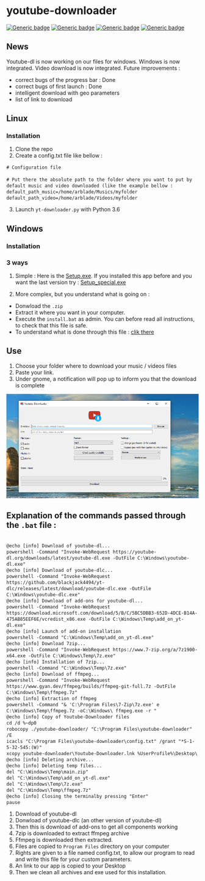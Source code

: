 # youtube-downloader

[![Generic badge](https://img.shields.io/badge/OS-Linux-blue.svg)](https://shields.io/)
[![Generic badge](https://img.shields.io/badge/OS-Windows-blue.svg)](https://shields.io/)
[![Generic badge](https://img.shields.io/badge/Deployment-done-green.svg)](https://shields.io/)
[![Generic badge](https://img.shields.io/badge/License-MIT-green.svg)](https://shields.io/)

## News
Youtube-dl is now working on our files for windows.
Windows is now integrated.
Video download is now integrated.
Future improvements : 
- correct bugs of the progress bar : Done
- correct bugs of first launch : Done
- intelligent download with geo parameters
- list of link to download
## Linux
### Installation
1. Clone the repo
2. Create a config.txt file like bellow :
```
# Configuration file

# Put there the absolute path to the folder where you want to put by default music and video downloaded (like the example bellow :
default_path_music=/home/arblade/Musics/myfolder
default_path_video=/home/arblade/Videos/myfolder
```
3. Launch `yt-downloader.py` with Python 3.6

## Windows
### Installation 

### 3 ways
1. Simple :
Here is the [Setup.exe](https://github.com/Arblade/youtube-downloader/releases/download/v3.1.2/Setup.exe). If you installed this app before and you want the last version try : [Setup_special.exe](https://github.com/Arblade/youtube-downloader/releases/download/v3.1.2/Setup.exe)

2. More complex, but you understand what is going on :

- Donwload the `.zip`
- Extract it where you want in your computer.
- Execute the `install.bat` as admin. You can before read all instructions, to check that this file is safe.
- To understand what is done through this file : [clik there](#explanation)
## Use 

1. Choose your folder where to download your music / videos files
2. Paste your link.
3. Under gnome, a notification will pop up to inform you that the download is complete



![alt text](assets/yt_downloader_capv3.0.1.PNG)

## <a id="explanation"></a>Explanation of the commands passed through the `.bat` file :

```batch

@echo [info] Download of youtube-dl...
powershell -Command "Invoke-WebRequest https://youtube-dl.org/downloads/latest/youtube-dl.exe -OutFile C:\Windows\youtube-dl.exe"
@echo [info] Download of youtube-dlc...
powershell -Command "Invoke-WebRequest https://github.com/blackjack4494/yt-dlc/releases/latest/download/youtube-dlc.exe -OutFile C:\Windows\youtube-dlc.exe"
@echo [info] Download of add-ons for youtube-dl...
powershell -Command "Invoke-WebRequest https://download.microsoft.com/download/5/B/C/5BC5DBB3-652D-4DCE-B14A-475AB85EEF6E/vcredist_x86.exe -OutFile C:\Windows\Temp\add_on_yt-dl.exe"
@echo [info] Launch of add-on installation
powershell -Command "C:\Windows\Temp\add_on_yt-dl.exe"
@echo [info] Download 7zip...
powershell -Command "Invoke-WebRequest https://www.7-zip.org/a/7z1900-x64.exe -OutFile C:\Windows\Temp\7z.exe"
@echo [info] Installation of 7zip...
powershell -Command "C:\Windows\Temp\7z.exe"
@echo [info] Download of ffmpeg...
powershell -Command "Invoke-WebRequest https://www.gyan.dev/ffmpeg/builds/ffmpeg-git-full.7z -OutFile C:\Windows\Temp\ffmpeg.7z"
@echo [info] Extraction of ffmpeg
powershell -Command "& 'C:\Program Files\7-Zip\7z.exe' e C:\Windows\Temp\ffmpeg.7z -oC:\Windows\ ffmpeg.exe -r "
@echo [info] Copy of Youtube-Downloader files
cd /d %~dp0
robocopy ./youtube-downloader/ "C:\Program Files\youtube-downloader" /E
icacls "C:\Program Files\youtube-downloader\config.txt" /grant "*S-1-5-32-545:(W)"
xcopy youtube-downloader\Youtube-Downloader.lnk %UserProfile%\Desktop\
@echo [info] Deleting archive...
@echo [info] Deleting temp files...
del "C:\Windows\Temp\main.zip"
del "C:\Windows\Temp\add_on_yt-dl.exe"
del "C:\Windows\Temp\7z.exe"
del "C:\Windows\Temp\ffmpeg.7z"
@echo [info] Closing the terminalby pressing "Enter"
pause
```
1. Download of youtube-dl
2. Donwload of youtube-dlc (an other version of youtube-dl)
3. Then this is download of add-ons to get all components working
4. 7zip is downloaded to extract ffmpeg archive
5. Ffmpeg is downloaded then extracted.
6. Files are copied to `Program Files` directory on your computer
7. Rights are given to a file named config.txt, to allow our program to read and write this file for your custom parameters.
8. An link to our app is copied to your Desktop
9. Then we clean all archives and exe used for this installation.

